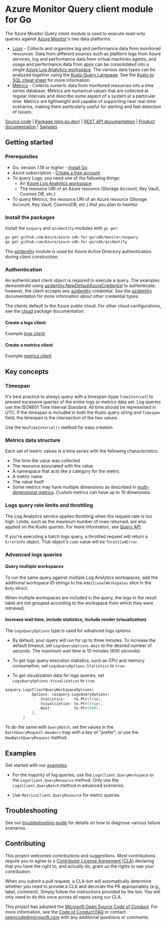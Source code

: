 # Azure Monitor Query client module for Go

The Azure Monitor Query client module is used to execute read-only queries against [Azure Monitor][azure_monitor_overview]'s two data platforms:

- [Logs][logs_overview] - Collects and organizes log and performance data from monitored resources. Data from different sources such as platform logs from Azure services, log and performance data from virtual machines agents, and usage and performance data from apps can be consolidated into a single [Azure Log Analytics workspace][log_analytics_workspace]. The various data types can be analyzed together using the [Kusto Query Language][kusto_query_language]. See the [Kusto to SQL cheat sheet][kusto_to_sql] for more information.
- [Metrics][metrics_overview] - Collects numeric data from monitored resources into a time series database. Metrics are numerical values that are collected at regular intervals and describe some aspect of a system at a particular time. Metrics are lightweight and capable of supporting near real-time scenarios, making them particularly useful for alerting and fast detection of issues.

[Source code][azquery_repo] | [Package (pkg.go.dev)][azquery_pkg_go] | [REST API documentation][monitor_rest_docs] | [Product documentation][monitor_docs] | [Samples][azquery_pkg_go_samples]

## Getting started

### Prerequisites

* Go, version 1.18 or higher - [Install Go](https://go.dev/doc/install)
* Azure subscription - [Create a free account][azure_sub]
* To query Logs, you need one of the following things:
  * An [Azure Log Analytics workspace][log_analytics_workspace_create]
  * The resource URI of an Azure resource (Storage Account, Key Vault, Cosmos DB, etc.)
* To query Metrics, the resource URI of an Azure resource (Storage Account, Key Vault, CosmosDB, etc.) that you plan to monitor

### Install the packages

Install the `azquery` and `azidentity` modules with `go get`:

```bash
go get github.com/Azure/azure-sdk-for-go/sdk/monitor/azquery
go get github.com/Azure/azure-sdk-for-go/sdk/azidentity
```

The [azidentity][azure_identity] module is used for Azure Active Directory authentication during client construction.

### Authentication

An authenticated client object is required to execute a query. The examples demonstrate using [azidentity.NewDefaultAzureCredential][default_cred_ref] to authenticate; however, the client accepts any [azidentity][azure_identity] credential. See the [azidentity][azure_identity] documentation for more information about other credential types.

The clients default to the Azure public cloud. For other cloud configurations, see the [cloud][cloud_documentation] package documentation.

#### Create a logs client

Example [logs client][example_logs_client]

#### Create a metrics client

Example [metrics client][example_metrics_client]

## Key concepts

### Timespan

It's best practice to always query with a timespan (type `TimeInterval`) to prevent excessive queries of the entire logs or metrics data set. Log queries use the ISO8601 Time Interval Standard. All time should be represented in UTC. If the timespan is included in both the Kusto query string and `Timespan` field, the timespan is the intersection of the two values.

Use the `NewTimeInterval()` method for easy creation.

### Metrics data structure

Each set of metric values is a time series with the following characteristics:

- The time the value was collected
- The resource associated with the value
- A namespace that acts like a category for the metric
- A metric name
- The value itself
- Some metrics may have multiple dimensions as described in [multi-dimensional metrics][multi-metrics]. Custom metrics can have up to 10 dimensions.

### Logs query rate limits and throttling

The Log Analytics service applies throttling when the request rate is too high. Limits, such as the maximum number of rows returned, are also applied on the Kusto queries. For more information, see [Query API][service_limits].

If you're executing a batch logs query, a throttled request will return a `ErrorInfo` object. That object's `code` value will be `ThrottledError`.

### Advanced logs queries

#### Query multiple workspaces

To run the same query against multiple Log Analytics workspaces, add the additional workspace ID strings to the `AdditionalWorkspaces` slice in the `Body` struct. 

When multiple workspaces are included in the query, the logs in the result table are not grouped according to the workspace from which they were retrieved.

#### Increase wait time, include statistics, include render (visualization)

The `LogsQueryOptions` type is used for advanced logs options.

* By default, your query will run for up to three minutes. To increase the default timeout, set `LogsQueryOptions.Wait` to the desired number of seconds. The maximum wait time is 10 minutes (600 seconds).

* To get logs query execution statistics, such as CPU and memory consumption, set `LogsQueryOptions.Statistics` to `true`.

* To get visualization data for logs queries, set `LogsQueryOptions.Visualization` to `true`.

```go
azquery.LogsClientQueryWorkspaceOptions{
			Options: &azquery.LogsQueryOptions{
				Statistics:    to.Ptr(true),
				Visualization: to.Ptr(true),
				Wait:          to.Ptr(600),
			},
		}
```

To do the same with `QueryBatch`, set the values in the `BatchQueryRequest.Headers` map with a key of "prefer", or use the `NewBatchQueryRequest` method.

## Examples

Get started with our [examples][azquery_pkg_go_samples].

* For the majority of log queries, use the `LogsClient.QueryWorkspace` or the `LogsClient.QueryResource` method. Only use the `LogsClient.QueryBatch` method in advanced scenerios.

* Use `MetricsClient.QueryResource` for metric queries.

## Troubleshooting

See our [troubleshooting guide][troubleshooting_guide] for details on how to diagnose various failure scenarios.

## Contributing

This project welcomes contributions and suggestions. Most contributions require you to agree to a [Contributor License Agreement (CLA)][cla] declaring that you have the right to, and actually do, grant us the rights to use your contribution.

When you submit a pull request, a CLA-bot will automatically determine whether you need to provide a CLA and decorate
the PR appropriately (e.g., label, comment). Simply follow the instructions provided by the bot. You will only need to
do this once across all repos using our CLA.

This project has adopted the [Microsoft Open Source Code of Conduct][coc]. For more information, see
the [Code of Conduct FAQ][coc_faq] or contact [opencode@microsoft.com][coc_contact] with any additional questions or
comments.

<!-- LINKS -->
[azquery_repo]: https://github.com/Azure/azure-sdk-for-go/tree/main/sdk/monitor/azquery
[azquery_pkg_go]: https://pkg.go.dev/github.com/Azure/azure-sdk-for-go/sdk/monitor/azquery
[azquery_pkg_go_docs]: https://pkg.go.dev/github.com/Azure/azure-sdk-for-go/sdk/monitor/azquery#section-documentation
[azquery_pkg_go_samples]: https://pkg.go.dev/github.com/Azure/azure-sdk-for-go/sdk/monitor/azquery#pkg-examples
[azure_identity]: https://pkg.go.dev/github.com/Azure/azure-sdk-for-go/sdk/azidentity
[azure_sub]: https://azure.microsoft.com/free/
[azure_monitor_overview]: https://learn.microsoft.com/azure/azure-monitor/overview
[context]: https://pkg.go.dev/context
[cloud_documentation]: https://pkg.go.dev/github.com/Azure/azure-sdk-for-go/sdk/azcore/cloud
[default_cred_ref]: https://github.com/Azure/azure-sdk-for-go/tree/main/sdk/azidentity#defaultazurecredential
[example_logs_client]: https://pkg.go.dev/github.com/Azure/azure-sdk-for-go/sdk/monitor/azquery#example-NewLogsClient
[example_metrics_client]: https://pkg.go.dev/github.com/Azure/azure-sdk-for-go/sdk/monitor/azquery#example-NewMetricsClient
[go_samples]: (https://github.com/Azure-Samples/azure-sdk-for-go-samples)
[kusto_query_language]: https://learn.microsoft.com/azure/data-explorer/kusto/query/
[kusto_to_sql]: https://learn.microsoft.com/azure/data-explorer/kusto/query/sqlcheatsheet
[log_analytics_workspace]: https://learn.microsoft.com/azure/azure-monitor/logs/log-analytics-workspace-overview
[log_analytics_workspace_create]: https://learn.microsoft.com/azure/azure-monitor/logs/quick-create-workspace
[logs_overview]: https://learn.microsoft.com/azure/azure-monitor/logs/data-platform-logs
[metrics_overview]: https://learn.microsoft.com/azure/azure-monitor/essentials/data-platform-metrics
[monitor_docs]: https://learn.microsoft.com/azure/azure-monitor/
[monitor_rest_docs]: https://learn.microsoft.com/rest/api/monitor/
[multi-metrics]: https://learn.microsoft.com/azure/azure-monitor/essentials/data-platform-metrics#multi-dimensional-metrics
[service_limits]: https://learn.microsoft.com/azure/azure-monitor/service-limits#la-query-api
[troubleshooting_guide]: https://github.com/Azure/azure-sdk-for-go/blob/main/sdk/monitor/azquery/TROUBLESHOOTING.md
[cla]: https://cla.microsoft.com
[coc]: https://opensource.microsoft.com/codeofconduct/
[coc_faq]: https://opensource.microsoft.com/codeofconduct/faq/
[coc_contact]: mailto:opencode@microsoft.com
